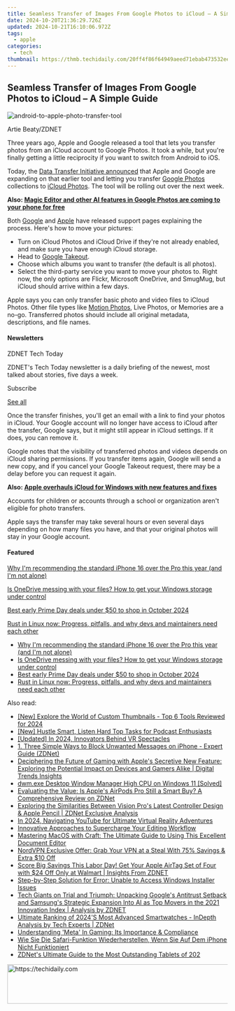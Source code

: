 ```yaml
---
title: Seamless Transfer of Images From Google Photos to iCloud – A Simple Guide
date: 2024-10-20T21:36:29.726Z
updated: 2024-10-21T16:10:06.972Z
tags:
  - apple
categories:
  - tech
thumbnail: https://thmb.techidaily.com/20ff4f86f64949aeed71ebab473532ee23ffbe18dd68a783845f09bf91d3afe4.jpg
---
```


## Seamless Transfer of Images From Google Photos to iCloud – A Simple Guide

![android-to-apple-photo-transfer-tool](https://www.zdnet.com/a/img/resize/ba649ef899d4a5d906f4a2b5a7a357aef10752a1/2024/07/11/5db2c160-9ab6-4dbe-86a3-e279ab693b94/b2165078-f2c6-4276-9f6e-d8f1ffb3d3fc.jpg?auto=webp&width=1280)

Artie Beaty/ZDNET

Three years ago, Apple and Google released a tool that lets you transfer photos from an iCloud account to Google Photos. It took a while, but you're finally getting a little reciprocity if you want to switch from Android to iOS.

Today, the [Data Transfer Initiative announced](https://dtinit.org/blog/2024/07/10/DTI-members-new-photo-video-tool) that Apple and Google are expanding on that earlier tool and letting you transfer [Google Photos](https://www.zdnet.com/article/google-photos-users-will-soon-get-the-best-ai-editing-tools-on-pixel-devices-for-free/) collections to [iCloud Photos](https://www.zdnet.com/article/apple-icloud-photos-now-works-with-windows-11-photos-app/). The tool will be rolling out over the next week.

**Also: [Magic Editor and other AI features in Google Photos are coming to your phone for free](https://www.zdnet.com/article/magic-editor-and-other-ai-features-in-google-photos-are-coming-to-your-phone-for-free/)**

Both [Google](https://support.google.com/accounts/answer/9666875) and [Apple](https://support.apple.com/en-us/HT213483) have released support pages explaining the process. Here's how to move your pictures: 

* Turn on iCloud Photos and iCloud Drive if they're not already enabled, and make sure you have enough iCloud storage.
* Head to [Google Takeout](https://takeout.google.com/takeout/transfer/custom/plus%5Fphotos?pli=1).
* Choose which albums you want to transfer (the default is all photos).
* Select the third-party service you want to move your photos to. Right now, the only options are Flickr, Microsoft OneDrive, and SmugMug, but iCloud should arrive within a few days.

Apple says you can only transfer basic photo and video files to iCloud Photos. Other file types like [Motion Photos](https://www.zdnet.com/article/how-to-create-animated-cinematic-photos-with-the-google-photos-app/), Live Photos, or Memories are a no-go. Transferred photos should include all original metadata, descriptions, and file names.

#### Newsletters

ZDNET Tech Today

ZDNET's Tech Today newsletter is a daily briefing of the newest, most talked about stories, five days a week.

 Subscribe

[See all](https://www.zdnet.com/newsletters/)

Once the transfer finishes, you'll get an email with a link to find your photos in iCloud. Your Google account will no longer have access to iCloud after the transfer, Google says, but it might still appear in iCloud settings. If it does, you can remove it.

Google notes that the visibility of transferred photos and videos depends on iCloud sharing permissions. If you transfer items again, Google will send a new copy, and if you cancel your Google Takeout request, there may be a delay before you can request it again.

**Also: [Apple overhauls iCloud for Windows with new features and fixes](https://www.zdnet.com/article/apple-overhauls-icloud-for-windows-app-with-new-features-and-fixes/)**

Accounts for children or accounts through a school or organization aren't eligible for photo transfers.

Apple says the transfer may take several hours or even several days depending on how many files you have, and that your original photos will stay in your Google account.

#### Featured

[Why I'm recommending the standard iPhone 16 over the Pro this year (and I'm not alone)](https://www.zdnet.com/article/why-im-recommending-the-standard-iphone-16-over-the-pro-this-year-and-im-not-alone/ "Why I'm recommending the standard iPhone 16 over the Pro this year (and I'm not alone)")

[Is OneDrive messing with your files? How to get your Windows storage under control](https://www.zdnet.com/article/is-onedrive-messing-with-your-files-how-to-get-your-windows-storage-under-control/ "Is OneDrive messing with your files? How to get your Windows storage under control")

[Best early Prime Day deals under $50 to shop in October 2024](https://www.zdnet.com/article/best-early-prime-day-deals-under-50/ "Best early Prime Day deals under $50 to shop in October 2024")

[Rust in Linux now: Progress, pitfalls, and why devs and maintainers need each other](https://www.zdnet.com/article/rust-in-linux-now-progress-pitfalls-and-why-devs-and-maintainers-need-each-other/ "Rust in Linux now: Progress, pitfalls, and why devs and maintainers need each other")

* [Why I'm recommending the standard iPhone 16 over the Pro this year (and I'm not alone)](https://www.zdnet.com/article/why-im-recommending-the-standard-iphone-16-over-the-pro-this-year-and-im-not-alone/ "Why I'm recommending the standard iPhone 16 over the Pro this year (and I'm not alone)")
* [Is OneDrive messing with your files? How to get your Windows storage under control](https://www.zdnet.com/article/is-onedrive-messing-with-your-files-how-to-get-your-windows-storage-under-control/ "Is OneDrive messing with your files? How to get your Windows storage under control")
* [Best early Prime Day deals under $50 to shop in October 2024](https://www.zdnet.com/article/best-early-prime-day-deals-under-50/ "Best early Prime Day deals under $50 to shop in October 2024")
* [Rust in Linux now: Progress, pitfalls, and why devs and maintainers need each other](https://www.zdnet.com/article/rust-in-linux-now-progress-pitfalls-and-why-devs-and-maintainers-need-each-other/ "Rust in Linux now: Progress, pitfalls, and why devs and maintainers need each other")

<ins class="adsbygoogle"
     style="display:block"
     data-ad-format="autorelaxed"
     data-ad-client="ca-pub-7571918770474297"
     data-ad-slot="1223367746"></ins>

<ins class="adsbygoogle"
     style="display:block"
     data-ad-client="ca-pub-7571918770474297"
     data-ad-slot="8358498916"
     data-ad-format="auto"
     data-full-width-responsive="true"></ins>

<span class="atpl-alsoreadstyle">Also read:</span>
<div><ul>
<li><a href="https://youtube-zero.techidaily.com/xplore-the-world-of-custom-thumbnails-top-6-tools-reviewed-for-2024/"><u>[New] Explore the World of Custom Thumbnails - Top 6 Tools Reviewed for 2024</u></a></li>
<li><a href="https://fox-cloud.techidaily.com/new-hustle-smart-listen-hard-top-tasks-for-podcast-enthusiasts/"><u>[New] Hustle Smart, Listen Hard Top Tasks for Podcast Enthusiasts</u></a></li>
<li><a href="https://fox-access.techidaily.com/updated-in-2024-innovators-behind-vr-spectacles/"><u>[Updated] In 2024, Innovators Behind VR Spectacles</u></a></li>
<li><a href="https://tech-haven.techidaily.com/1-three-simple-ways-to-block-unwanted-messages-on-iphone-expert-guide-zdnet/"><u>1. Three Simple Ways to Block Unwanted Messages on iPhone - Expert Guide (ZDNet)</u></a></li>
<li><a href="https://tech-haven.techidaily.com/deciphering-the-future-of-gaming-with-apples-secretive-new-feature-exploring-the-potential-impact-on-devices-and-gamers-alike-digital-trends-insights/"><u>Deciphering the Future of Gaming with Apple's Secretive New Feature: Exploring the Potential Impact on Devices and Gamers Alike | Digital Trends Insights</u></a></li>
<li><a href="https://tech-revival.techidaily.com/dwmexe-desktop-window-manager-high-cpu-on-windows-11-solved/"><u>dwm.exe Desktop Window Manager High CPU on Windows 11 [Solved]</u></a></li>
<li><a href="https://tech-haven.techidaily.com/evaluating-the-value-is-apples-airpods-pro-still-a-smart-buy-a-comprehensive-review-on-zdnet/"><u>Evaluating the Value: Is Apple's AirPods Pro Still a Smart Buy? A Comprehensive Review on ZDNet</u></a></li>
<li><a href="https://tech-haven.techidaily.com/exploring-the-similarities-between-vision-pros-latest-controller-design-and-apple-pencil-zdnet-exclusive-analysis/"><u>Exploring the Similarities Between Vision Pro's Latest Controller Design & Apple Pencil | ZDNet Exclusive Analysis</u></a></li>
<li><a href="https://youtube-stream.techidaily.com/in-2024-navigating-youtube-for-ultimate-virtual-reality-adventures/"><u>In 2024, Navigating YouTube for Ultimate Virtual Reality Adventures</u></a></li>
<li><a href="https://extra-information.techidaily.com/innovative-approaches-to-supercharge-your-editing-workflow/"><u>Innovative Approaches to Supercharge Your Editing Workflow</u></a></li>
<li><a href="https://tech-haven.techidaily.com/mastering-macos-with-craft-the-ultimate-guide-to-using-this-excellent-document-editor/"><u>Mastering MacOS with Craft: The Ultimate Guide to Using This Excellent Document Editor</u></a></li>
<li><a href="https://tech-revival.techidaily.com/1723808224305-nordvpn-exclusive-offer-grab-your-vpn-at-a-steal-with-75-savings-and-extra-10-off/"><u>NordVPN Exclusive Offer: Grab Your VPN at a Steal With 75% Savings & Extra $10 Off</u></a></li>
<li><a href="https://tech-haven.techidaily.com/score-big-savings-this-labor-day-get-your-apple-airtag-set-of-four-with-24-off-only-at-walmart-insights-from-zdnet/"><u>Score Big Savings This Labor Day! Get Your Apple AirTag Set of Four with $24 Off Only at Walmart | Insights From ZDNET</u></a></li>
<li><a href="https://win-howtos.techidaily.com/step-by-step-solution-for-error-unable-to-access-windows-installer-issues/"><u>Step-by-Step Solution for Error: Unable to Access Windows Installer Issues</u></a></li>
<li><a href="https://tech-haven.techidaily.com/tech-giants-on-trial-and-triumph-unpacking-googles-antitrust-setback-and-samsungs-strategic-expansion-into-ai-as-top-movers-in-the-2021-innovation-index-ana147/"><u>Tech Giants on Trial and Triumph: Unpacking Google's Antitrust Setback and Samsung's Strategic Expansion Into AI as Top Movers in the 2021 Innovation Index | Analysis by ZDNET</u></a></li>
<li><a href="https://tech-haven.techidaily.com/ultimate-ranking-of-2024s-most-advanced-smartwatches-indepth-analysis-by-tech-experts-zdnet/"><u>Ultimate Ranking of 2024'S Most Advanced Smartwatches - InDepth Analysis by Tech Experts | ZDNet</u></a></li>
<li><a href="https://games-able.techidaily.com/understanding-meta-in-gaming-its-importance-and-compliance/"><u>Understanding 'Meta' In Gaming: Its Importance & Compliance</u></a></li>
<li><a href="https://fox-pages.techidaily.com/wie-sie-die-safari-funktion-wiederherstellen-wenn-sie-auf-dem-iphone-nicht-funktioniert/"><u>Wie Sie Die Safari-Funktion Wiederherstellen, Wenn Sie Auf Dem iPhone Nicht Funktioniert</u></a></li>
<li><a href="https://tech-haven.techidaily.com/zdnets-ultimate-guide-to-the-most-outstanding-tablets-of-202/"><u>ZDNet's Ultimate Guide to the Most Outstanding Tablets of 202</u></a></li>
</ul></div>

<!-- affiliate ads begin -->
<a href="https://appsumo.8odi.net/c/5597632/2123740/7443" target="_top" id="2123740">
  <img src="//a.impactradius-go.com/display-ad/7443-2123740" border="0" alt="https://techidaily.com" width="728" height="90"/>
</a>
<img height="0" width="0" src="https://appsumo.8odi.net/i/5597632/2123740/7443" style="position:absolute;visibility:hidden;" border="0" />
<!-- affiliate ads end -->

